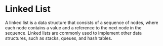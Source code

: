 # Linked List

A linked list is a data structure that consists of a sequence of nodes, where each node contains a value and a reference to the next node in the sequence. Linked lists are commonly used to implement other data structures, such as stacks, queues, and hash tables.
